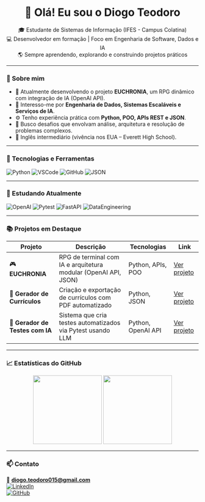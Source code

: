 <h1 align="center">👋 Olá! Eu sou o Diogo Teodoro</h1>

<p align="center">
  🎓 Estudante de Sistemas de Informação (IFES - Campus Colatina) <br>
  💻 Desenvolvedor em formação | Foco em Engenharia de Software, Dados e IA <br>
  🌎 Sempre aprendendo, explorando e construindo projetos práticos
</p>

---

### 🧠 Sobre mim
- 🔭 Atualmente desenvolvendo o projeto **EUCHRONIA**, um RPG dinâmico com integração de IA (OpenAI API).  
- 🧩 Interesso-me por **Engenharia de Dados, Sistemas Escaláveis e Serviços de IA**.  
- ⚙️ Tenho experiência prática com **Python, POO, APIs REST e JSON**.  
- 🚀 Busco desafios que envolvam análise, arquitetura e resolução de problemas complexos.  
- 💬 Inglês intermediário (vivência nos EUA – Everett High School).

---

### 🧰 Tecnologias e Ferramentas

![Python](https://img.shields.io/badge/Python-3776AB?style=for-the-badge&logo=python&logoColor=white)
![VSCode](https://img.shields.io/badge/VS%20Code-0078D4?style=for-the-badge&logo=visual-studio-code&logoColor=white)
![GitHub](https://img.shields.io/badge/GitHub-181717?style=for-the-badge&logo=github)
![JSON](https://img.shields.io/badge/JSON-000000?style=for-the-badge&logo=json&logoColor=white)

---

### 🚀 Estudando Atualmente

![OpenAI](https://img.shields.io/badge/OpenAI-412991?style=for-the-badge&logo=openai&logoColor=white)
![Pytest](https://img.shields.io/badge/Pytest-0A9EDC?style=for-the-badge&logo=pytest&logoColor=white)
![FastAPI](https://img.shields.io/badge/FastAPI-109989?style=for-the-badge&logo=fastapi&logoColor=white)
![DataEngineering](https://img.shields.io/badge/Data%20Engineering-0078D7?style=for-the-badge&logo=databricks&logoColor=white)

---

### 📚 Projetos em Destaque

| Projeto | Descrição | Tecnologias | Link |
|----------|------------|-------------|------|
| 🎮 **EUCHRONIA** | RPG de terminal com IA e arquitetura modular (OpenAI API, JSON) | Python, APIs, POO | [Ver projeto](https://github.com/TheTekig/EUCHORNIA) |
| 🧾 **Gerador de Currículos** | Criação e exportação de currículos com PDF automatizado | Python, JSON | [Ver projeto](https://github.com/TheTekig/GeradorCurriculos) |
| 🧠 **Gerador de Testes com IA** | Sistema que cria testes automatizados via Pytest usando LLM | Python, OpenAI API | [Ver projeto](https://github.com/TheTekig/Gerador-de-Testes-com-IA) |

---

### 📈 Estatísticas do GitHub

<p align="center">
  <img height="180em" src="https://github-readme-stats.vercel.app/api?username=TheTekig&show_icons=true&theme=tokyonight" />
  <img height="180em" src="https://github-readme-stats.vercel.app/api/top-langs/?username=TheTekig&layout=compact&langs_count=8&theme=tokyonight" />
</p>

---

### 📫 Contato

📧 **diogo.teodoro015@gmail.com**  
[![LinkedIn](https://img.shields.io/badge/LinkedIn-0A66C2?style=for-the-badge&logo=linkedin&logoColor=white)](https://www.linkedin.com/in/diogo-teodoro-dias-lamas-8099b6368)  
[![GitHub](https://img.shields.io/badge/GitHub-181717?style=for-the-badge&logo=github&logoColor=white)](https://github.com/TheTekig)
